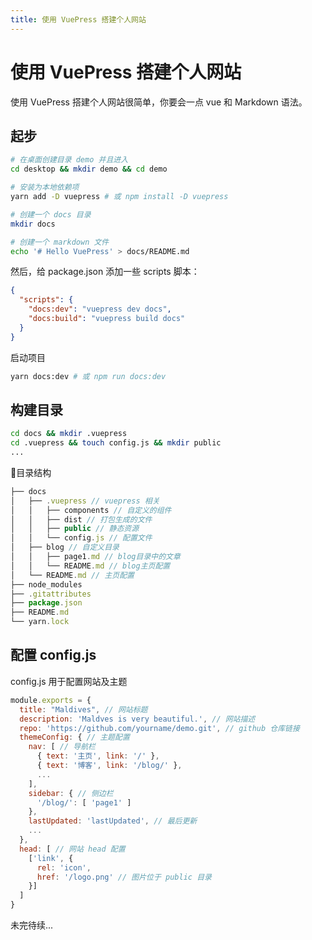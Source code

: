```yaml
---
title: 使用 VuePress 搭建个人网站
---
```


# 使用 VuePress 搭建个人网站

使用 VuePress 搭建个人网站很简单，你要会一点 vue 和 Markdown 语法。

## 起步

```bash
# 在桌面创建目录 demo 并且进入
cd desktop && mkdir demo && cd demo

# 安装为本地依赖项
yarn add -D vuepress # 或 npm install -D vuepress

# 创建一个 docs 目录
mkdir docs

# 创建一个 markdown 文件
echo '# Hello VuePress' > docs/README.md
```

然后，给 package.json 添加一些 scripts 脚本：

```json
{
  "scripts": {
    "docs:dev": "vuepress dev docs", 
    "docs:build": "vuepress build docs"
  }
}
```

启动项目

```bash
yarn docs:dev # 或 npm run docs:dev
```

## 构建目录

```bash
cd docs && mkdir .vuepress
cd .vuepress && touch config.js && mkdir public
...
```

目录结构

```js
├── docs
│   ├── .vuepress // vuepress 相关
│   │   ├── components // 自定义的组件
│   │   ├── dist // 打包生成的文件
│   │   ├── public // 静态资源
│   │   └── config.js // 配置文件
│   ├── blog // 自定义目录
│   │   ├── page1.md // blog目录中的文章
│   │   └── README.md // blog主页配置
│   └── README.md // 主页配置
├── node_modules
├── .gitattributes
├── package.json
├── README.md
└── yarn.lock
```

## 配置 config.js

config.js 用于配置网站及主题

```js
module.exports = {
  title: "Maldives", // 网站标题
  description: 'Maldves is very beautiful.', // 网站描述
  repo: 'https://github.com/yourname/demo.git', // github 仓库链接
  themeConfig: { // 主题配置
    nav: [ // 导航栏
      { text: '主页', link: '/' },
      { text: '博客', link: '/blog/' },
      ...
    ],
    sidebar: { // 侧边栏
      '/blog/': [ 'page1' ]
    },
    lastUpdated: 'lastUpdated', // 最后更新
    ...
  },
  head: [ // 网站 head 配置
    ['link', {
      rel: 'icon',
      href: '/logo.png' // 图片位于 public 目录
    }]
  ]
}
```

未完待续...